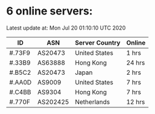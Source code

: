 # 6 online servers:

Latest update at: Mon Jul 20 01:10:10 UTC 2020

| ID | ASN | Server Country | Online |
| -- | --- | -------------- | ------ |
| #.73F9 | AS20473 | United States | 1 hrs |
| #.33B9 | AS63888 | Hong Kong | 24 hrs |
| #.B5C2 | AS20473 | Japan | 2 hrs |
| #.AA0D | AS9009 | United States | 7 hrs |
| #.C4BB | AS9304 | Hong Kong | 7 hrs |
| #.770F | AS202425 | Netherlands | 12 hrs |

